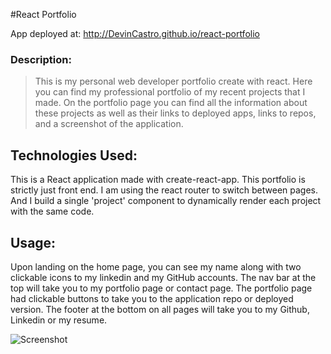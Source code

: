 #React Portfolio


App deployed at: http://DevinCastro.github.io/react-portfolio

### Description:
>This is my personal web developer portfolio create with react.  Here you can find my professional portfolio of my recent projects that I made.  On the portfolio page you can find all the information about these projects as well as their links to deployed apps, links to repos, and a screenshot of the application.   

## Technologies Used:
This is a React application made with create-react-app.  This portfolio is strictly just front end.  I am using the react router to switch between pages.  And I build a single 'project' component to dynamically render each project with the same code.  

## Usage:
Upon landing on the home page, you can see my name along with two clickable icons to my linkedin and my GitHub accounts.  The nav bar at the top will take you to my portfolio page or contact page.  The portfolio page had clickable buttons to take you to the application repo or deployed version.  The footer at the bottom on all pages will take you to my Github, Linkedin or my resume.


![Screenshot](./src/photos/portfolio.png)
